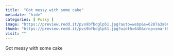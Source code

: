 ```yaml
---
title:  "Got messy with some cake"
metadate: "hide"
categories: [ Pussy ]
image: "https://preview.redd.it/pvs9bfbdglp51.jpg?auto=webp&s=6287a3a065589eafa540063a5a141720a9158621"
thumb: "https://preview.redd.it/pvs9bfbdglp51.jpg?width=640&crop=smart&auto=webp&s=bf1351c77cc17f1320d83fc3b254d365cb61f9d1"
visit: ""
---
```

Got messy with some cake
